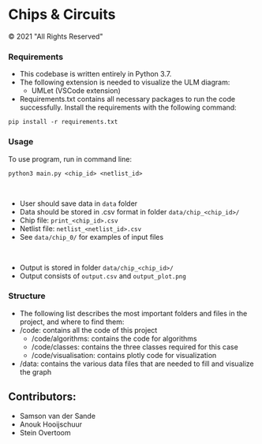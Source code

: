 # Chips & Circuits

© 2021 "All Rights Reserved"


### Requirements
* This codebase is written entirely in Python 3.7.
* The following extension is needed to visualize the ULM diagram:
    * UMLet (VSCode extension)
* Requirements.txt contains all necessary packages to run the code successfully. Install the requirements with the following command:
```
pip install -r requirements.txt 
```


### Usage

To use program, run in command line:
```
python3 main.py <chip_id> <netlist_id>
```
<br>

* User should save data in `data` folder
* Data should be stored in .csv format in folder `data/chip_<chip_id>/`
* Chip file: `print_<chip_id>.csv`
* Netlist file: `netlist_<netlist_id>.csv`
* See `data/chip_0/` for examples of input files
<br>

* Output is stored in folder `data/chip_<chip_id>/`
* Output consists of `output.csv` and `output_plot.png`

### Structure
* The following list describes the most important folders and files in the project, and where to find them: 
* /code: contains all the code of this project
    * /code/algorithms: contains the code for algorithms
    * /code/classes: contains the three classes required for this case
    * /code/visualisation: contains plotly code for visualization 
* /data: contains the various data files that are needed to fill and visualize the graph

## Contributors: 
* Samson van der Sande
* Anouk Hooijschuur
* Stein Overtoom 
